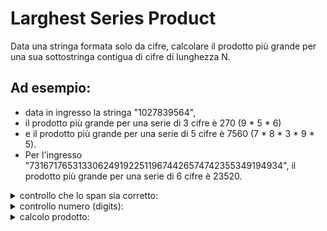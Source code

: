 # Larghest Series Product

Data una stringa formata solo da cifre, calcolare il prodotto più grande per una sua sottostringa contigua di cifre di lunghezza N.

## Ad esempio:

- data in ingresso la stringa "1027839564", 
- il prodotto più grande per una serie di 3 cifre è 270 (9 * 5 * 6)
- e il prodotto più grande per una serie di 5 cifre è 7560 (7 * 8 * 3 * 9 * 5).
- Per l'ingresso "73167176531330624919225119674426574742355349194934", il prodotto più grande per una serie di 6 cifre è 23520.

<details>
  <summary>controllo che lo span sia corretto:</summary>
  
  ```c#
    if (span > digits.Length){
        throw new System.ArgumentException();
    }
    if (span == 0){
        return 1;
    }
    if (span < 0){
        throw new System.ArgumentException();
    }
                  
    char[] caratteri = digits.ToCharArray();
  ```
Qui controlliamo che in caso span sia maggiore della lunghezza del numero (digits) oppure minore di 0 mandi un errore, invece nel caso sia span uguale a 0 ritorna 1, altrimenti se passa questi requisiti il compilatore va avanti nel codice.
                  
</details>

<details>
  <summary>controllo numero (digits):</summary>
  
```c#
    for (int i = 0; i < digits.Length; i++)
      {
        if(char.IsLetter(caratteri[i])
          {
            throw new System.ArgumentException();                
          }
      }
 ```
In questa porzione di codice entriamo in un for utilizzato per scorrere il vettore (creato sopra) e controllare che in ogni posizione non ci sia una lettera, in caso ci sia invia un errore, invece se non c è nessuna lettera il compilatore continua a compilare il codice.

</details>
  
<details>
  <summary>calcolo prodotto:</summary>
  
```c#
    for (int j = 0; j <= digits.Length-span; j++)
    {
      int prod = 1;
      int supporto = j;

      for (int y = 0; y < span; y++)
        {
           prod = prod * (caratteri[supporto]-48);
           supporto = supporto + 1;
            }
            if(prod > max)
              {
                max = prod;
              }
        }
    }
    return max;
 ```
In questo ultimo punto vediamo come ricercare il prodotto (prod) maggiore che si possa formare nel numero e infine facciamo ritornare il prodotto 
</details>
